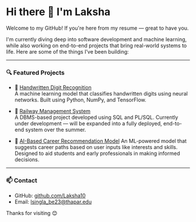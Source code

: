 # Hi there 👋 I'm Laksha

Welcome to my GitHub! If you're here from my resume — great to have you.

I'm currently diving deep into software development and machine learning, while also working on end-to-end projects that bring real-world systems to life. Here are some of the things I’ve been building:

---

### 🔍 Featured Projects

- 🧠 [Handwritten Digit Recognition](https://github.com/Laksha10/Handwritten-Digit-Recognition)  
  A machine learning model that classifies handwritten digits using neural networks. Built using Python, NumPy, and TensorFlow.

- 🚉 [Railway Management System](https://github.com/Laksha10/Railway-Management-System)  
  A DBMS-based project developed using SQL and PL/SQL. Currently under development — will be expanded into a fully deployed, end-to-end system over the summer.

- 🧭 [AI-Based Career Recommendation Model](https://github.com/Laksha10/Career-Recommendation-AI)
  An ML-powered model that suggests career paths based on user inputs like interests and skills. Designed to aid students and early professionals in making informed decisions.
  

---

### 📫 Contact

- GitHub: [github.com/Laksha10](https://github.com/Laksha10)  
- Email: lsingla_be23@thapar.edu

Thanks for visiting 😊


<!---
Laksha10/Laksha10 is a ✨ special ✨ repository because its `README.md` (this file) appears on your GitHub profile.
You can click the Preview link to take a look at your changes.
--->
